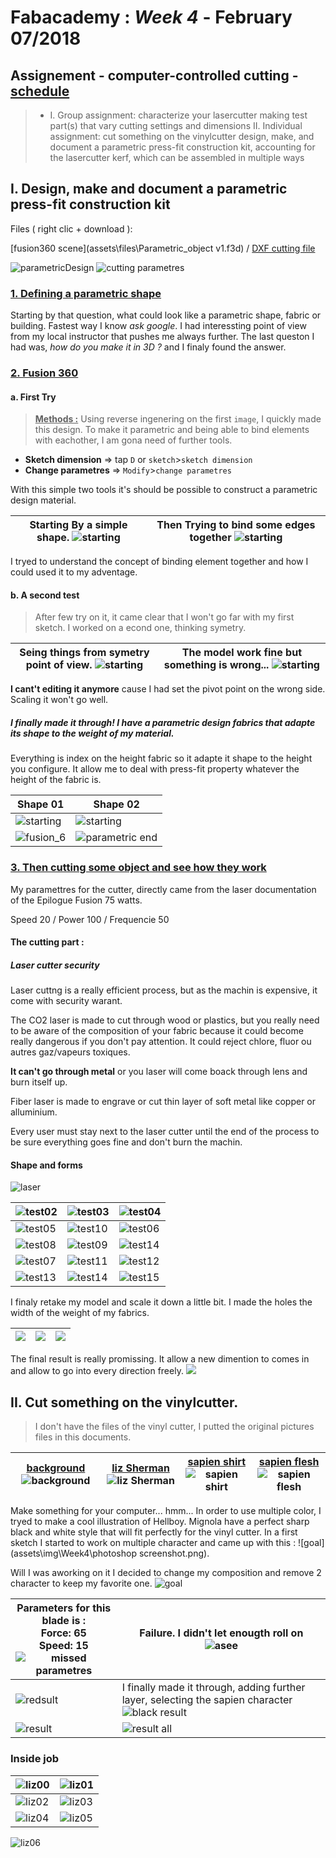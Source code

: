 # Fabacademy : *Week 4* - **February 07/2018**

## Assignement - computer-controlled cutting - [schedule](http://academy.cba.mit.edu/classes/computer_cutting/index.html)

> * I. Group assignment:
      characterize your lasercutter
      making test part(s) that vary cutting settings and dimensions
   II. Individual assignment:
      cut something on the vinylcutter
      design, make, and document a parametric press-fit construction kit,
         accounting for the lasercutter kerf,
         which can be assembled in multiple ways

## I. Design, make and document a parametric press-fit construction kit

Files ( right clic + download ):

[fusion360 scene](assets\files\Parametric_object v1.f3d) / [DXF cutting file](assets\img\Week4\parametricDesign10.dxf)

![parametricDesign](assets\img\Week4\paremtricDesign1.jpg)
![cutting parametres](assets\img\Week4\parametre.png)

### <u>1. Defining a parametric shape</u>

Starting by that question, what could look like a parametric shape, fabric or building. Fastest way I know *ask google*.
I had interessting point of view from my local instructor that pushes me always further. The last queston I had was, *how do you make it in 3D ?* and I finaly found the answer.

### <u>2. Fusion 360</u>

#### a. First Try

> <u>**Methods :**</u> Using reverse ingenering on the first `image`, I quickly made this design. To make it parametric and being able to bind elements with eachother, I am gona need of further tools.
* **Sketch dimension** => tap `D` or `sketch`>`sketch dimension`
* **Change parametres** => `Modify`>`change parametres`

With this simple two tools it's should be possible to construct a parametric design material.

| Starting By a simple shape. ![starting](assets\img\Week4\fusion360_00.jpg) | Then Trying to bind some edges together ![starting](assets\img\Week4\fusion360_01.jpg) |
| --- | --- |



I tryed to understand the concept of binding element together and how I could used it to my adventage.

#### b. A second test

> After few try on it, it came clear that I won't go far with my first sketch. I worked on a econd one, thinking symetry.

| Seing things from symetry point of view. ![starting](assets\img\Week4\fusion360_02.jpg) | The model work fine but something is wrong... ![starting](assets\img\Week4\fusion360_03.jpg) |
|--- | --- |

**I cant't editing it anymore** cause I had set the pivot point on the wrong side. Scaling it won't go well.

##### I finally made it through! I have a parametric design fabrics that adapte its shape to the weight of my material.

Everything is index on the height fabric so it adapte it shape to the height you configure. It allow me to deal with  press-fit property whatever the height of the fabric is.

| Shape 01 | Shape 02 |
| --- | --- |
| ![starting](assets\img\Week4\fusion360_06.jpg) | ![starting](assets\img\Week4\fusion360_05.jpg)  |
| ![fusion_6](assets\img\Week4\parametricDesign.png) | ![parametric end](assets\img\Week4\parametricDesign3.jpg) |

### <u>3. Then cutting some object and see how they work</u>

My paramettres for the cutter, directly came from the laser documentation of the Epilogue Fusion 75 watts.

Speed 20 / Power 100 / Frequencie 50


#### The cutting part :

##### Laser cutter security

Laser cuttng is a really efficient process, but as the machin is expensive, it come with security warant.

The CO2 laser is made to cut through wood or plastics, but you really need to be aware of the composition of your fabric because it could become really dangerous if you don't pay attention. It could reject chlore, fluor ou autres gaz/vapeurs toxiques.

**It can't go through metal** or you laser will come boack through lens and burn itself up.

Fiber laser is made to engrave or cut thin layer of soft metal like copper or alluminium.

Every user must stay next to the laser cutter until the end of the process to be sure everything goes fine and don't burn the machin.


#### Shape and forms

![laser](assets/img/Week4/Parametric_wood_06.jpg)

| ![test02](assets\img\Week4\Parametric_wood_14.jpg) | ![test03](assets\img\Week4\Parametric_wood_15.jpg) | ![test04](assets\img\Week4\Parametric_wood_13.jpg) |
| --- | --- | --- |
| ![test05](assets\img\Week4\Parametric_wood_02.jpg) | ![test10](assets\img\Week4\Parametric_wood_01.jpg) | ![test06](assets\img\Week4\Parametric_wood_03.jpg) |
| ![test08](assets\img\Week4\Parametric_wood_05.jpg) | ![test09](assets\img\Week4\Parametric_wood_04.jpg) | ![test14](assets\img\Week4\Parametric_wood_16.jpg) |
|![test07](assets\img\Week4\Parametric_wood_07.jpg) | ![test11](assets\img\Week4\Parametric_wood_08.jpg) | ![test12](assets\img\Week4\Parametric_wood_09.jpg) |
| ![test13](assets\img\Week4\Parametric_wood_10.jpg) | ![test14](assets\img\Week4\Parametric_wood_11.jpg) | ![test15](assets\img\Week4\Parametric_wood_12.jpg) |

I finaly retake my model and scale it down a little bit. I made the holes the width of the weight of my fabrics.

|![](assets\img\Week4\P1070168.JPG)|![](assets\img\Week4\P1070169.JPG)|![](assets\img\Week4\P1070170.JPG)|
|---|---|---|

The final result is really promissing. It allow a new dimention to comes in and allow to go into every direction freely.
![](assets\img\Week4\P1070171.JPG)

## II. Cut something on the vinylcutter.

<!-- Model of the vinyl cutter Knkmax hair  ![pics]()
Miss - pics of the software -->

> I don't have the files of the vinyl cutter, I putted the original pictures files in this documents.

| [background](assets\img\Week4\vinyl_cut.svg) ![background](assets\img\Week4\vinyl_cut.svg) | [liz Sherman](assets\img\Week4\liz.svg) ![liz Sherman](assets\img\Week4\liz.svg) | [sapien shirt](assets\img\Week4\sapienShirt.svg) ![sapien shirt](assets\img\Week4\sapienShirt.svg) | [sapien flesh](assets\img\Week4\blueSapienTry.svg) ![sapien flesh](assets\img\Week4\blueSapienTry.svg) |
|---|---|---|---|

Make something for your computer... hmm...
In order to use multiple color, I tryed to make a cool illustration of Hellboy. Mignola have a perfect sharp black and white style that will fit perfectly for the vinyl cutter. In a first sketch I started to work on multiple character and came up with this : ![goal](assets\img\Week4\photoshop screenshot.png).

Will I was aworking on it I decided to change my composition and remove 2 character to keep my favorite one. ![goal](assets\img\Week4\contourSimplification.jpg)

| Parameters for this blade is :</br>Force: 65</br>Speed: 15 ![missed parametres](assets\img\Week4\vinyl_cut4.jpg) | Failure. I didn't let enougth roll on ![asee](assets\img\Week4\vinyl_cut5.jpg) |
| --- | --- |
| ![redsult](assets\img\Week4\vinyl_cut6.jpg) | I finally made it through, adding further layer, selecting the sapien character ![black result](assets\img\Week4\vinyl_cut7.jpg) |
| ![result](assets\img\Week4\vinyl_cutref06.jpg) | ![result all](assets\img\Week4\finalVinylCutter.jpg) |

### Inside job

| ![liz00](assets/img/Week4/liz00.jpg) | ![liz01](assets/img/Week4/liz01.jpg) |
|---|---|
| ![liz02](assets/img/Week4/liz02.jpg) | ![liz03](assets/img/Week4/liz03.jpg) |
| ![liz04](assets/img/Week4/liz04.jpg) | ![liz05](assets/img/Week4/liz05.jpg) |

![liz06](assets\img\Week4\liz06.jpg)
